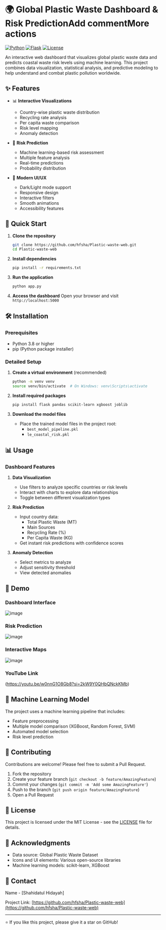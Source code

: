 # 🌍 Global Plastic Waste Dashboard & Risk PredictionAdd commentMore actions

[![Python](https://img.shields.io/badge/Python-3.8%2B-blue)](https://www.python.org/)
[![Flask](https://img.shields.io/badge/Flask-2.0%2B-lightgrey)](https://flask.palletsprojects.com/)
[![License](https://img.shields.io/badge/License-MIT-green.svg)](https://opensource.org/licenses/MIT)

An interactive web dashboard that visualizes global plastic waste data and predicts coastal waste risk levels using machine learning. This project combines data visualization, statistical analysis, and predictive modeling to help understand and combat plastic pollution worldwide.

## ✨ Features

- 📊 **Interactive Visualizations**
  - Country-wise plastic waste distribution
  - Recycling rate analysis
  - Per capita waste comparison
  - Risk level mapping
  - Anomaly detection

- 🎯 **Risk Prediction**
  - Machine learning-based risk assessment
  - Multiple feature analysis
  - Real-time predictions
  - Probability distribution

- 🎨 **Modern UI/UX**
  - Dark/Light mode support
  - Responsive design
  - Interactive filters
  - Smooth animations
  - Accessibility features

## 🚀 Quick Start

1. **Clone the repository**
   ```bash
   git clone https://github.com/hfsha/Plastic-waste-web.git
   cd Plastic-waste-web
   ```

2. **Install dependencies**
   ```bash
   pip install -r requirements.txt
   ```

3. **Run the application**
   ```bash
   python app.py
   ```

4. **Access the dashboard**
   Open your browser and visit `http://localhost:5000`

## 🛠️ Installation

### Prerequisites
- Python 3.8 or higher
- pip (Python package installer)

### Detailed Setup

1. **Create a virtual environment** (recommended)
   ```bash
   python -m venv venv
   source venv/bin/activate  # On Windows: venv\Scripts\activate
   ```

2. **Install required packages**
   ```bash
   pip install flask pandas scikit-learn xgboost joblib
   ```

3. **Download the model files**
   - Place the trained model files in the project root:
     - `best_model_pipeline.pkl`
     - `le_coastal_risk.pkl`

## 📊 Usage

### Dashboard Features

1. **Data Visualization**
   - Use filters to analyze specific countries or risk levels
   - Interact with charts to explore data relationships
   - Toggle between different visualization types

2. **Risk Prediction**
   - Input country data:
     - Total Plastic Waste (MT)
     - Main Sources
     - Recycling Rate (%)
     - Per Capita Waste (KG)
   - Get instant risk predictions with confidence scores

3. **Anomaly Detection**
   - Select metrics to analyze
   - Adjust sensitivity threshold
   - View detected anomalies

## 📸 Demo

### Dashboard Interface
![image](https://github.com/user-attachments/assets/c0c7f075-fb43-46c9-8e3e-c831cb8737a2)

### Risk Prediction
![image](https://github.com/user-attachments/assets/39f5238c-b447-4dd3-83a9-f96ae3c9cc63)

### Interactive Maps
![image](https://github.com/user-attachments/assets/15aa7b1a-da1a-4ce9-809a-0c8ce884f12c)


### YouTube Link
(https://youtu.be/w0nnG1O8Gb8?si=2kW9Y0QHbQNckKMb)

## 🧠 Machine Learning Model

The project uses a machine learning pipeline that includes:
- Feature preprocessing
- Multiple model comparison (XGBoost, Random Forest, SVM)
- Automated model selection
- Risk level prediction

## 🤝 Contributing

Contributions are welcome! Please feel free to submit a Pull Request.

1. Fork the repository
2. Create your feature branch (`git checkout -b feature/AmazingFeature`)
3. Commit your changes (`git commit -m 'Add some AmazingFeature'`)
4. Push to the branch (`git push origin feature/AmazingFeature`)
5. Open a Pull Request

## 📝 License

This project is licensed under the MIT License - see the [LICENSE](LICENSE) file for details.

## 🙏 Acknowledgments

- Data source: Global Plastic Waste Dataset
- Icons and UI elements: Various open-source libraries
- Machine learning models: scikit-learn, XGBoost

## 📧 Contact

 Name - [Shahidatul Hidayah]

Project Link: [https://github.com/hfsha/Plastic-waste-web](https://github.com/hfsha/Plastic-waste-web)

---

⭐️ If you like this project, please give it a star on GitHub! 
